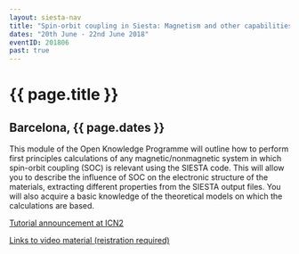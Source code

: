 ```yaml
---
layout: siesta-nav
title: "Spin-orbit coupling in Siesta: Magnetism and other capabilities"
dates: "20th June - 22nd June 2018"
eventID: 201806
past: true
---
```

# {{ page.title }}

## Barcelona, {{ page.dates }}

This module of the Open Knowledge Programme will outline how to perform first
principles calculations of any magnetic/nonmagnetic system in which spin-orbit
coupling (SOC) is relevant using the SIESTA code. This will allow you to
describe the influence of SOC on the electronic structure of the materials,
extracting different properties from the SIESTA output files. You will also
acquire a basic knowledge of the theoretical models on which the calculations
are based.  


[Tutorial announcement at ICN2](https://icn2.cat/en/events/eventdetail/809/spin-orbit-coupling-in-siesta-magnetism-and-other-capabilities)

[Links to video material (reistration required)](https://icn2.cat/en/open-knowledge-program/open-knowledge-program-sessions?session=8)
